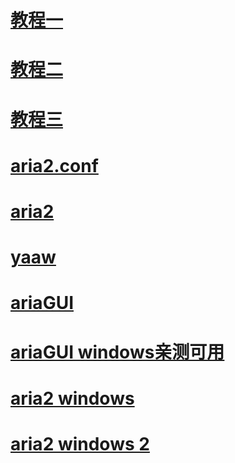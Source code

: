 # [教程一](http://xclient.info/a/6b6c46df-3e4f-1b17-ae30-0c8b49df92cc.html)
# [教程二](https://medium.com/@Justin___Smith/aria2%E9%85%8D%E7%BD%AE%E6%95%99%E7%A8%8B-mac%E5%92%8Cwindows-b31d0f64bd4e)
# [教程三](http://www.jianshu.com/p/d7e01982e474)
# [aria2.conf](https://github.com/yangshun1029/aria2gui/blob/master/MacGap/aria2.conf)
# [aria2](https://github.com/aria2/aria2/releases/tag/release-1.31.0)
# [yaaw](http://binux.github.io/yaaw/)
# [ariaGUI](https://github.com/yangshun1029/aria2gui/releases/)

# [ariaGUI windows亲测可用](https://github.com/JiaxunCai/Aria2GUI-for-Windows)
# [aria2 windows](https://sourceforge.net/projects/aria2/files/stable/)
# [aria2 windows 2](http://blog.sina.com.cn/s/blog_67ea5c2b0101q33w.html)


